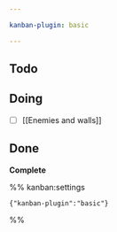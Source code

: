 ```yaml
---

kanban-plugin: basic

---
```


## Todo



## Doing

- [ ] [[Enemies and walls]]


## Done

**Complete**




%% kanban:settings
```
{"kanban-plugin":"basic"}
```
%%